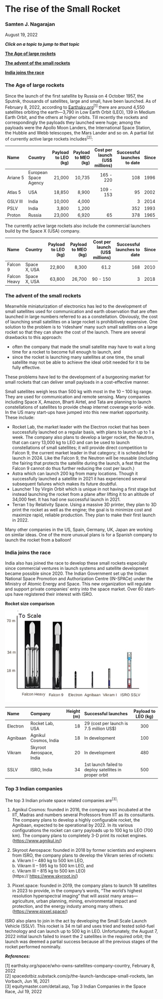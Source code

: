 # The rise of the Small Rocket

### Samten J. Nagarajan
August 19, 2022

***Click on a topic to jump to that topic***

**[The Age of large rockets](#the-age-of-large-rockets)**

**[The advent of the small rockets](#the-advent-of-the-small-rockets)**

**[India joins the race](#india-joins-the-race)**

### The Age of large rockets

Since the launch of the first satellite by Russia on 4 October 1957, the Sputnik, thousands of satellites, large and small, have been launched. As of February 8, 2022, according to [Earthsky.org](https://Earthsky.org)<sup>[1]</sup> there are around 4,550 satellites orbiting the earth—3,790 in Low Earth Orbit (LEO), 139 in Medium Earth Orbit, and the others at higher orbits. Till recently the rockets and correspondingly the payloads they launched were huge; among the payloads were the Apollo Moon Landers, the International Space Station, the Hubble and Webb telescopes, the Mars Lander and so on. A partial list of currently active large rockets includes<sup>[2]</sup>:

|Name|Country|Payload to LEO (kg)|Payload to MEO (kg)|Cost per launch (US$ millions)|Successful launches to date|Since|
|:-|:-|-:|-:|-:|-:|-|
|Ariane&nbsp;5|European Space Agency|21,000|10,735|165 - 220|108|1996|
|Atlas 5|USA|18,850|8,900|109 - 153|95|2002|
|GSLV III|India|10,000|4,000||3|2014|
|PSLV|India|3,800|1,200||352|1993|
|Proton|Russia|23,000|6,920|65|378|1965|

The currently active large rockets also include the commercial launchers build by the Space X (USA) company.

|Name|Country|Payload to LEO (kg)|Payload to MEO (kg)|Cost per launch (US$ millions)|Successful launches to date|Since|
|:-|:-|-:|-:|-:|-:|-|
|Falcon 9|Space X, USA|22,800|8,300|61.2|168|2010|
|Falcon Heavy|Space X, USA|63,800|26,700|90 - 150|3|2018|

### The advent of the small rockets

Meanwhile miniaturization of electronics has led to the development of small satellites used for communication and earth observation that are often launched in large numbers referred to as a constellation. Obviously, the cost of launching small satellites on a large rocket is prohibitively expensive. One solution to the problem is to ‘rideshare’ many such small satellites on a large rocket so that they can share the cost of the launch. There are several drawbacks to this approach:

- often the company that made the small satellite may have to wait a long time for a rocket to become full enough to launch, and 
- since the rocket is launching many satellites at one time, the small satellite may not be able to achieve the ideal orbit needed for it to be fully effective.

These problems have led to the development of a burgeoning market for small rockets that can deliver small payloads in a cost-effective manner. 

Small satellites weigh less than 500 kg with most in the 10 – 100 kg range. They are used for communication and remote sensing. Many companies including Space X, Amazon, Bharti Airtel, and Tata are planning to launch constellations of satellites to provide cheap internet coverage world- wide. In the US many start-ups have jumped into this new market opportunity. These include:

- Rocket Lab, the market leader with the Electron rocket that has been successfully launched on a regular basis, with plans to launch up to 1 a week. The company also plans to develop a larger rocket, the Neutron, that can carry 13,000 kg to LEO and can be used to launch constellations of small satellites; it will provide direct competition to Falcon 9, the current market leader in that category; it is scheduled for launch in 2024. Like the Falcon 9, the Neutron will be reusable (including the fairing that protects the satellite during the launch, a feat that the Falcon 9 cannot do thus further reducing the cost per lauch.)
- Astra which can launch 200 kg from many locations. Though it successfully launched a satellite in 2021 it has experienced several subsequent failures which makes its future doubtful.
- Launcher 1 by Virgin Orbit which is unique in not having a first stage but instead launching the rocket from a plane after lifting it to an altitude of 34,000 feet. It has had one successful launch in 2021.
- Terran 1 by Relativity Space. Using a massive 3D printer, they plan to 3D print the rocket as well as the engine; the goal is to minimize cost and maximize rapid, reliable production. They plan to make their first launch in 2022.

Many other companies in the US, Spain, Germany, UK, Japan are working on similar ideas. One of the more unusual plans is for a Spanish company to launch the rocket from a balloon!

### India joins the race

India also has joined the race to develop these small rockets especially since commercial ventures in launch systems and satellite development became possible since 2020. The Indian Government set up the Indian National Space Promotion and Authorization Centre (IN-SPACe) under the Ministry of Atomic Energy and Space. This new organization will regulate and support private companies’ entry into the space market. Over 60 start-ups have registered their interest with ISRO.  
  
  **Rocket size comparison**

<img src="Rocket_Size.jpg" width="470" height="300">



|Name|Company|Height (m)|Successful launches|Payload to LEO (kg)|
|:-|:-|-:|:-|:-:|
|Electron|Rocket Lab, USA|18|29 (cost per launch is 7.5 million US$)|300|
|Agnibaan|Agnikul Cosmos, India|18|In development|100|
|Vikram|Skyroot Aerospace, India|20|In development|480|
|SSLV|ISRO, India|34|1st launch failed to deploy satellites in proper orbit|500|

### Top 3 Indian companies

The top 3 Indian private space related companies are<sup>[3]</sup>:

1)	Agnikul Cosmos: founded in 2016, the company was incubated at the IIT, Madras and numbers several Professors from IIT as its consultants. The company plans to develop a highly configurable rocket, the Agnibaan, expected to be operational by 2022. In its various configurations the rocket can carry payloads up to 100 kg to LEO (700 km). The company plans to completely 3-D print its rocket engines.  
(https://www.agnikul.in/)

2)	Skyroot Aerospace: founded in 2018 by former scientists and engineers from ISRO, the company plans to develop the Vikram series of rockets:  
    a.	Vikram I – 480 kg to 500 km LEO,  
    b.	Vikram II – 595 kg to 500 km LEO, and  
    c.	Vikram III – 815 kg to 500 km LEO)  
(https:// https://www.skyroot.in/)

3)	Pixxel.space: founded in 2019, the company plans to launch 18 satellites in 2023 to provide, in the company’s words, “The world’s highest resolution hyperspectral imaging” that will assist many areas—agriculture, urban planning, mining, environmental impact and protection, and the energy industy among many others.  
(https://www.pixxel.space/)

ISRO also plans to join in the act by developing the Small Scale Launch Vehicle (SSLV). This rocket is 34 m tall and uses tried and tested solid-fuel technology and can launch up to 500 kg in LEO. Unfortunately, the August 7, 2022 initial launch failed to insert the 2 satellites in the required orbit; the launch was deemed a partial success because all the previous stages of the rocket performed nominally.

***References:***

[1] earthsky.org/space/who-owns-satellites-company-country, February 8, 2022  
[2] spacedotbiz.substack.com/p/the-launch-landscape-small-rockets, Ian Vorbach, Jun 16, 2021  
[3] equitymaster.com/detail.asp, Top 3 Indian Companies in the Space Race, Jul 19, 2022
